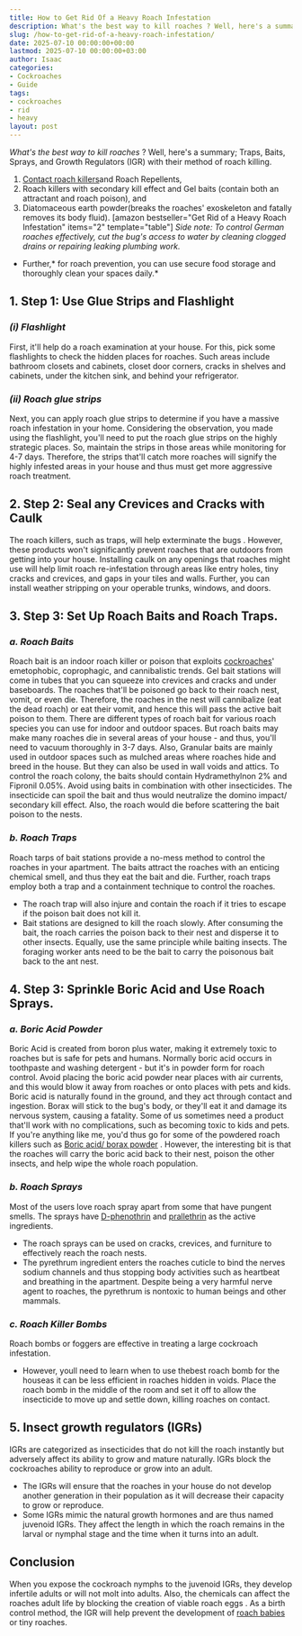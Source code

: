 ```yaml
---
title: How to Get Rid Of a Heavy Roach Infestation
description: What's the best way to kill roaches ? Well, here's a summary Traps, Baits, Sprays, and Growth Regulators IGR with their method of roach killing. 1.
slug: /how-to-get-rid-of-a-heavy-roach-infestation/
date: 2025-07-10 00:00:00+00:00
lastmod: 2025-07-10 00:00:00+03:00
author: Isaac
categories:
- Cockroaches
- Guide
tags:
- cockroaches
- rid
- heavy
layout: post
---
```

*What's the best way to kill roaches*
? Well, here's a summary; Traps, Baits, Sprays, and Growth Regulators (IGR) with their method of roach killing.
1. [Contact roach killers](https://pestpolicy.com/best-roach-killer-for-apartments/)and Roach Repellents,
2. Roach killers with secondary kill effect and Gel baits (contain both an attractant and roach poison), and
3. Diatomaceous earth powder(breaks the roaches' exoskeleton and fatally removes its body fluid).
[amazon bestseller="Get Rid of a Heavy Roach Infestation" items="2" template="table"]
*Side note: To control German roaches effectively, cut the bug's access to water by cleaning clogged drains or repairing leaking plumbing work.*
- Further,* for roach prevention, you can use secure food storage and thoroughly clean your spaces daily.*
## **1. Step 1: Use Glue Strips and Flashlight**
### *(i) Flashlight*
First, it'll help do a roach examination at your house. For this, pick some flashlights to check the hidden places for roaches.
Such areas include bathroom closets and cabinets, closet door corners, cracks in shelves and cabinets, under the kitchen sink, and behind your refrigerator.
### *(ii) Roach glue strips*
Next, you can apply roach glue strips to determine if you have a massive roach infestation in your home.
Considering the observation, you made using the flashlight, you'll need to put the roach glue strips on the highly strategic places. So, maintain the strips in those areas while monitoring for 4-7 days.
Therefore, the strips that'll catch more roaches will signify the highly infested areas in your house and thus must get more aggressive roach treatment.
## **2. Step 2: Seal any Crevices and Cracks with Caulk**
The roach
killers, such as traps, will help exterminate the bugs
. However, these products won't significantly prevent roaches that are outdoors from getting into your house.
Installing caulk on any openings that roaches might use will help limit roach re-infestation through areas like entry holes, tiny cracks and crevices, and gaps in your tiles and walls.
Further, you can install weather stripping on your operable trunks, windows, and doors.
## **3. Step 3: Set Up Roach Baits and Roach Traps.**
### *a. Roach Baits*
Roach bait is an indoor roach killer or poison that exploits [cockroaches](https://pestpolicy.com/how-to-get-rid-of-cockroaches/)' emetophobic, coprophagic, and cannibalistic trends.
Gel bait stations will come in tubes that you can squeeze into crevices and cracks and under baseboards.
The roaches that'll be poisoned go back to their roach nest, vomit, or even die. Therefore, the roaches in the nest will cannibalize (eat the dead roach) or eat their vomit, and hence this will pass the active bait poison to them.
There are different types of roach bait for various roach species you can use for indoor and outdoor spaces.
But roach baits may make many roaches die in several areas of your house - and thus, you'll need to vacuum thoroughly in 3-7 days.
Also, Granular baits are mainly used in outdoor spaces such as mulched areas where roaches hide and breed in the house.
But they can also be used in wall voids and attics. To control the roach colony, the baits should contain Hydramethylnon 2% and Fipronil 0.05%.
Avoid using baits in combination with other insecticides. The insecticide can spoil the bait and thus would neutralize the domino impact/ secondary kill effect. Also, the roach would die before scattering the bait poison to the nests.
### *b. Roach Traps*
Roach tarps of bait stations provide a no-mess
method to control
the roaches in your apartment. The baits attract the roaches with an enticing chemical smell, and thus they eat the bait and die.
Further, roach traps employ both a trap and a containment technique to control the roaches.
- The roach trap will also injure and contain the roach if it tries to escape if the poison bait does not kill it.
- Bait stations are designed to kill the roach slowly. After consuming the bait, the roach carries the poison back to their nest and disperse it to other insects.
Equally, use the same principle while baiting insects. The foraging worker ants need to be the bait to carry the poisonous bait back to the ant nest.
## **4. Step 3: Sprinkle Boric Acid and Use Roach Sprays.**
### *a. Boric Acid Powder*
Boric Acid is created from boron plus water, making it extremely toxic to roaches but is safe for pets and humans. Normally boric acid occurs in toothpaste and washing detergent - but it's in powder form for roach control.
Avoid placing the boric acid powder near places with air currents, and this would blow it away from roaches or onto places with pets and kids.
Boric acid is naturally found in the ground, and they act through contact and ingestion. Borax will stick to the bug's body, or they'll eat it and damage its nervous system, causing a fatality.
Some of us sometimes need a product that'll work with no complications, such as becoming toxic to kids and pets.
If you're anything like me, you'd thus go for some of the powdered roach killers such as
[Boric acid/ borax powder](https://pestpolicy.com/does-boric-acid-kill-roaches/)
.
However, the interesting bit is that the roaches will carry the boric acid back to their nest, poison the other insects, and help wipe the whole roach population.
### *b. Roach Sprays*
Most of the users love roach spray apart from some that have pungent smells. The sprays have
[D-phenothrin](https://en.wikipedia.org/wiki/Phenothrin)
and
[prallethrin](https://en.wikipedia.org/wiki/Prallethrin)
as the active ingredients.
- The roach sprays can be used on cracks, crevices, and furniture to effectively reach the roach nests.
- The pyrethrum ingredient enters the roaches cuticle to bind the nerves sodium channels and thus stopping body activities such as heartbeat and breathing in the apartment.
Despite being a very harmful nerve agent to roaches, the pyrethrum is nontoxic to human beings and other mammals.
### *c. Roach Killer Bombs*
Roach
bombs or foggers
are effective in treating a large cockroach infestation.
- However, youll need to learn when to use thebest roach bomb for the houseas it can be less efficient in roaches hidden in voids.
Place the roach bomb in the middle of the room and set it off to allow the insecticide to move up and settle down, killing roaches on contact.
## **5. Insect growth regulators (IGRs)**
IGRs are categorized as insecticides that do not kill the roach instantly but adversely affect its ability to grow and mature naturally.
IGRs block the cockroaches ability to reproduce or grow into an adult.
- The IGRs will ensure that the roaches in your house do not develop another generation in their population as it will decrease their capacity to grow or reproduce.
- Some IGRs mimic the natural growth hormones and are thus named juvenoid IGRs.
They affect the length in which the roach remains in the larval or nymphal stage and the time when it turns into an adult.
## Conclusion
When you expose the cockroach nymphs to the juvenoid IGRs, they develop infertile adults or will not molt into adults.
Also, the chemicals can affect the roaches adult life by blocking the creation of
viable roach eggs
. As a birth control method, the IGR will help prevent the development of
[roach babies](https://pestpolicy.com/what-do-baby-roaches-look-like//)
or tiny roaches.